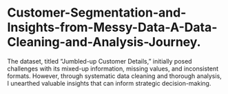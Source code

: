 # Customer-Segmentation-and-Insights-from-Messy-Data-A-Data-Cleaning-and-Analysis-Journey.
The dataset, titled “Jumbled-up Customer Details,” initially posed challenges with its mixed-up information, missing values, and inconsistent formats. However, through systematic data cleaning and thorough analysis, I unearthed valuable insights that can inform strategic decision-making.
